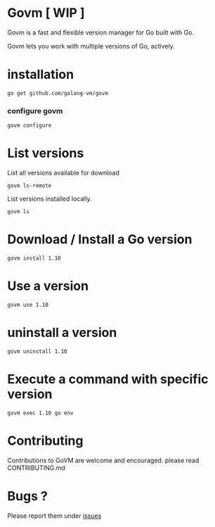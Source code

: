 # Govm [ WIP ]
Govm is a fast and flexible version manager for Go built with Go.

Govm lets you work with multiple versions of Go, actively.


# installation

```
go get github.com/golang-vm/govm
```
### configure govm
```
govm configure
```

# List versions
List all versions available for download
```
govm ls-remote
```

List versions installed locally.
```
govm ls
```

# Download / Install a Go version
```
govm install 1.10
```

# Use a version
```
govm use 1.10
```

# uninstall a version
```
govm uninstall 1.10
```

# Execute a command with specific version
```
govm exec 1.10 go env
```

# Contributing

Contributions to GoVM are welcome and encouraged.  please read CONTRIBUTING.md

# Bugs ?
Please report them under [issues](https://github.com/golang-vm/govm/issues)